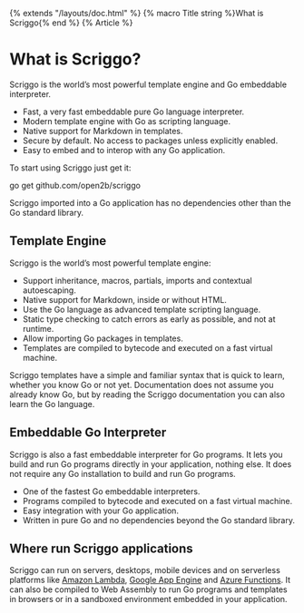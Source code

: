 {% extends "/layouts/doc.html" %}
{% macro Title string %}What is Scriggo{% end %} 
{% Article %}

# What is Scriggo?

Scriggo is the world’s most powerful template engine and Go embeddable interpreter.

* Fast, a very fast embeddable pure Go language interpreter.
* Modern template engine with Go as scripting language.
* Native support for Markdown in templates.
* Secure by default. No access to packages unless explicitly enabled.
* Easy to embed and to interop with any Go application.

To start using Scriggo just get it:

<div class="get-scriggo">go get <span class="scriggo-path">github.com/open2b/scriggo</span></div>

Scriggo imported into a Go application has no dependencies other than the Go standard library.

## Template Engine

Scriggo is the world’s most powerful template engine:

* Support inheritance, macros, partials, imports and contextual autoescaping.
* Native support for Markdown, inside or without HTML.
* Use the Go language as advanced template scripting language.
* Static type checking to catch errors as early as possible, and not at runtime. 
* Allow importing Go packages in templates.
* Templates are compiled to bytecode and executed on a fast virtual machine.

Scriggo templates have a simple and familiar syntax that is quick to learn, whether you know Go or not yet.
Documentation does not assume you already know Go, but by reading the Scriggo documentation you can also learn the Go 
language.

## Embeddable Go Interpreter

Scriggo is also a fast embeddable interpreter for Go programs. It lets you build and run Go programs directly in your
application, nothing else. It does not require any Go installation to build and run Go programs.

* One of the fastest Go embeddable interpreters.
* Programs compiled to bytecode and executed on a fast virtual machine.
* Easy integration with your Go application.
* Written in pure Go and no dependencies beyond the Go standard library.

## Where run Scriggo applications

Scriggo can run on servers, desktops, mobile devices and on serverless platforms like
<a href="https://aws.amazon.com/lambda/">Amazon Lambda</a>,
<a href="https://cloud.google.com/appengine/">Google App Engine</a> and
<a href="https://azure.microsoft.com/services/functions/">Azure Functions</a>. It can also be compiled to Web Assembly
to run Go programs and templates in browsers or in a sandboxed environment embedded in your application.
